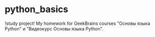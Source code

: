 # python_basics
!study project!
My homework for GeekBrains courses "Основы языка Python" и "Видеокурс Основы языка Python". 
